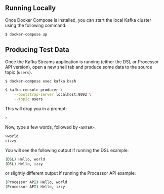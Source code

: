 ## Running Locally
Once Docker Compose is installed, you can start the local Kafka cluster using the following command:

```sh
$ docker-compose up
```

## Producing Test Data
Once the Kafka Streams application is running (either the DSL or Processor API version), open a new shell tab and produce some data to the source topic (`users`).

```sh
$ docker-compose exec kafka bash

$ kafka-console-producer \
    --bootstrap-server localhost:9092 \
    --topic users
```

This will drop you in a prompt:

```sh
>
```

Now, type a few words, followed by `<ENTER>`.

```sh
>world
>izzy
```

You will see the following output if running the DSL example:
```sh
(DSL) Hello, world
(DSL) Hello, izzy
```

or slightly different output if running the Processor API example:
```sh
(Processor API) Hello, world
(Processor API) Hello, izzy
```

